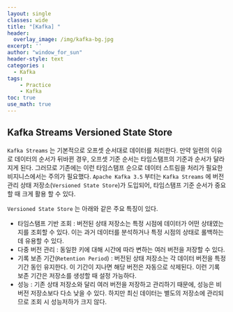 ```yaml
--- 
layout: single
classes: wide
title: "[Kafka] "
header:
  overlay_image: /img/kafka-bg.jpg
excerpt: ''
author: "window_for_sun"
header-style: text
categories :
  - Kafka
tags:
    - Practice
    - Kafka
toc: true
use_math: true
---  
```


## Kafka Streams Versioned State Store
`Kafka Streams` 는 기본적으로 오프셋 순서대로 데이터를 처리한다. 
만약 일련의 이유로 데이터의 순서가 뒤바뀐 경우, 오프셋 기준 순서는 타임스탬프의 기준과 순서가 달라지게 된다. 
그러므로 기존에는 이런 타임스탬프 순으로 데이터 스트림을 처리가 필요한 비지니스에서는 주의가 필요했다. 
`Apache Kafka 3.5` 부터는 `Kafka Streams` 에 버전 관리 상태 저장소(`Versioned State Store`)가 도입되어, 
타임스탬프 기준 순서가 중요할 때 크게 활용 할 수 있다.  

`Versioned State Store` 는 아래와 같은 주요 특징이 있다. 

- 타임스탬프 기반 조회 : 버전된 상태 저장소는 특정 시점에 데이터가 어떤 상태였는지를 조회할 수 있다. 이는 과거 데이터를 분석하거나 특정 시점의 상태로 롤백하는 데 유용할 수 있다. 
- 다중 버전 관리 : 동일한 키에 대해 시간에 따라 변하는 여러 버전을 저장할 수 있다. 
- 기록 보존 기간(`Retention Period`) : 버전된 상태 저장소는 각 데이터 버전을 특정 기간 동인 유지한다. 이 기간이 지나면 해당 버전은 자동으로 삭제된다. 이런 기록 보존 기간은 저장소를 생성할 때 설정 가능하다. 
- 성능 : 기존 상태 저장소와 달리 여러 버전을 저장하고 관리하기 때문에, 성능은 비버전 저장소보다 다소 낮을 수 있다. 하지만 최신 데이터는 별도의 저장소에 관리되므로 조회 시 성능저하가 크지 않다.  

